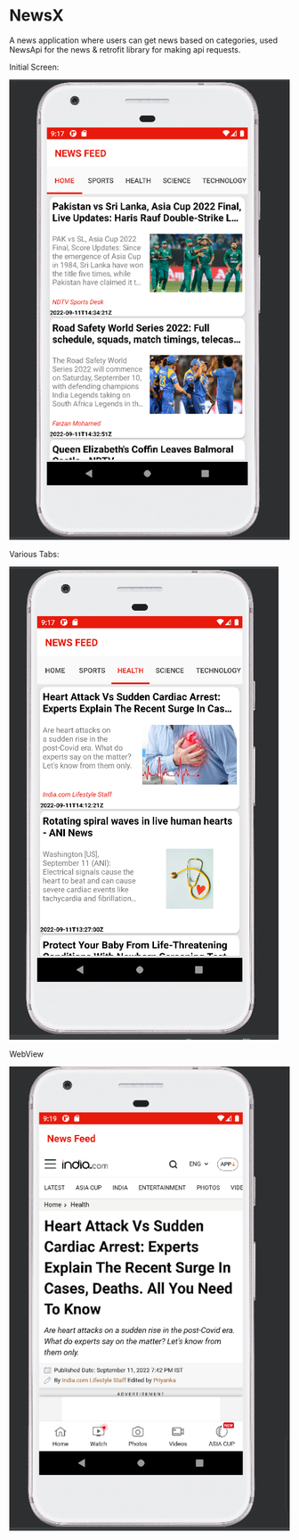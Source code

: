 # NewsX
A news application where users can get news based on categories, used NewsApi for the news &amp; retrofit library for making api requests.

Initial Screen:

![Home Tab](https://github.com/abhay-malik/NewsX/blob/master/home.PNG?raw=true)

Various Tabs:

![Health Tab](https://github.com/abhay-malik/NewsX/blob/master/healthtab.PNG?raw=true)

WebView

![WebView](https://github.com/abhay-malik/NewsX/blob/master/webView.PNG?raw=true)
